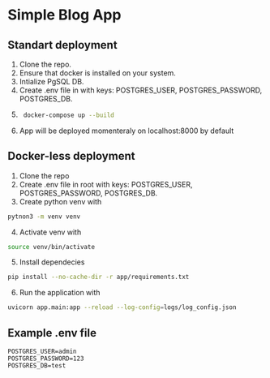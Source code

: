 # Simple Blog App

## Standart deployment
1. Clone the repo.
2. Ensure that docker is installed on your system.
3. Intialize PgSQL DB. 
4. Create .env file in with keys: POSTGRES_USER, POSTGRES_PASSWORD, POSTGRES_DB. 
5. ```bash
	docker-compose up --build
	```
6. App will be deployed momenteraly on localhost:8000 by default

## Docker-less deployment
1. Clone the repo
2. Create .env file in root with keys: POSTGRES_USER, POSTGRES_PASSWORD, POSTGRES_DB.
3. Create python venv with 
```bash
pytnon3 -m venv venv
```
4. Activate venv with 
```bash
source venv/bin/activate
```
5. Install dependecies 
```bash
pip install --no-cache-dir -r app/requirements.txt
```
6. Run the application with 
```bash
uvicorn app.main:app --reload --log-config=logs/log_config.json
```

## Example .env file
```
POSTGRES_USER=admin
POSTGRES_PASSWORD=123
POSTGRES_DB=test
```
